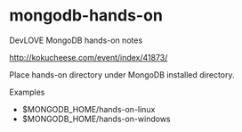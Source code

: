 mongodb-hands-on
================

DevLOVE MongoDB hands-on notes

http://kokucheese.com/event/index/41873/

Place hands-on directory under MongoDB installed directory.

Examples
* $MONGODB_HOME/hands-on-linux
* $MONGODB_HOME/hands-on-windows


